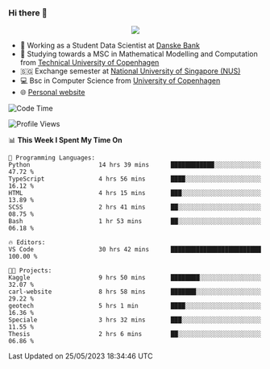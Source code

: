 ### Hi there 👋

<p align="center">
  <img src="https://media4.giphy.com/media/3ohzdKy5Z8TChSDuiA/giphy.gif?cid=ecf05e47r69cojk56gup9q8mep9liy48s94dn2uxsfh6fv39&rid=giphy.gif&ct=g" />
</p>

* 🏦 Working as a Student Data Scientist at [Danske Bank](https://danskebank.dk)
* 🧮 Studying towards a MSC in Mathematical Modelling and Computation from [Technical University of Copenhagen](https://www.dtu.dk)
* 🇸🇬 Exchange semester at [National University of Singapore (NUS)](https://www.nus.edu.sg)
* 💻 Bsc in Computer Science from [University of Copenhagen](https://www.ku.dk/english/)
* 🌐 [Personal website](https://fiskehandleren.github.io/carl-website/) 

<!--START_SECTION:waka-->
![Code Time](http://img.shields.io/badge/Code%20Time-327%20hrs%202%20mins-blue)

![Profile Views](http://img.shields.io/badge/Profile%20Views-0-blue)

📊 **This Week I Spent My Time On** 

```text
💬 Programming Languages: 
Python                   14 hrs 39 mins      ████████████░░░░░░░░░░░░░   47.72 % 
TypeScript               4 hrs 56 mins       ████░░░░░░░░░░░░░░░░░░░░░   16.12 % 
HTML                     4 hrs 15 mins       ███░░░░░░░░░░░░░░░░░░░░░░   13.89 % 
SCSS                     2 hrs 41 mins       ██░░░░░░░░░░░░░░░░░░░░░░░   08.75 % 
Bash                     1 hr 53 mins        ██░░░░░░░░░░░░░░░░░░░░░░░   06.18 % 

🔥 Editors: 
VS Code                  30 hrs 42 mins      █████████████████████████   100.00 % 

🐱‍💻 Projects: 
Kaggle                   9 hrs 50 mins       ████████░░░░░░░░░░░░░░░░░   32.07 % 
carl-website             8 hrs 58 mins       ███████░░░░░░░░░░░░░░░░░░   29.22 % 
geotech                  5 hrs 1 min         ████░░░░░░░░░░░░░░░░░░░░░   16.36 % 
Speciale                 3 hrs 32 mins       ███░░░░░░░░░░░░░░░░░░░░░░   11.55 % 
Thesis                   2 hrs 6 mins        ██░░░░░░░░░░░░░░░░░░░░░░░   06.86 % 
```


 Last Updated on 25/05/2023 18:34:46 UTC
<!--END_SECTION:waka-->
